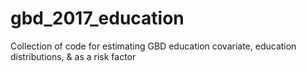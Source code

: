 # gbd_2017_education
Collection of code for estimating GBD education covariate, education distributions, &amp; as a risk factor

